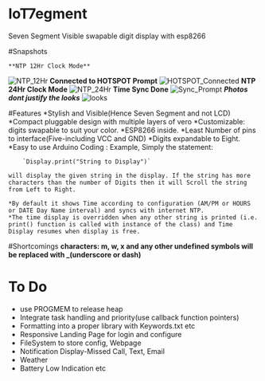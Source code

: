 # IoT7egment
Seven Segment Visible swapable digit display with esp8266

#Snapshots

	**NTP 12Hr Clock Mode**
![NTP_12Hr](https://github.com/technochatter/IoT7egment/blob/master/docs/Face.JPG?raw=true)
	**Connected to HOTSPOT Prompt**
![HOTSPOT_Connected](https://github.com/technochatter/IoT7egment/blob/master/docs/2.JPG?raw=true)
	**NTP 24Hr Clock Mode**
![NTP_24Hr](https://github.com/technochatter/IoT7egment/blob/master/docs/3.JPG?raw=true)
	**Time Sync Done**
![Sync_Prompt](https://github.com/technochatter/IoT7egment/blob/master/docs/4.JPG?raw=true)
	**_Photos dont justify the looks_**
![looks](https://github.com/technochatter/IoT7egment/blob/master/docs/5.JPG?raw=true)

#Features
    *Stylish and Visible(Hence Seven Segment and not LCD)
    *Compact pluggable design with multiple layers of vero
    *Customizable: digits swapable to suit your color.
    *ESP8266 inside.
    *Least Number of pins to interface(Five-including VCC and GND)
    *Digits expandable to Eight.
    *Easy to use Arduino Coding : Example, Simply the statement:

		`Display.print("String to Display")`

	will display the given string in the display. If the string has more characters than the number of Digits then it will Scroll the string from Left to Right.

    *By default it shows Time according to configuration (AM/PM or HOURS or DATE Day Name interval) and syncs with internet NTP.
	*The time display is overridden when any other string is printed (i.e. print() function is called with instance of the class) and Time Display resumes when display is free.
    
#Shortcomings
	**characters: m, w, x and any other undefined symbols will be replaced with _(underscore or dash)**
	
# To Do
* use PROGMEM to release heap
* Integrate task handling and priority(use callback function pointers)
* Formatting into a proper library with Keywords.txt etc
* Responsive Landing Page for login and configure
* FileSystem to store config, Webpage
* Notification Display-Missed Call, Text, Email
* Weather
* Battery Low Indication etc
